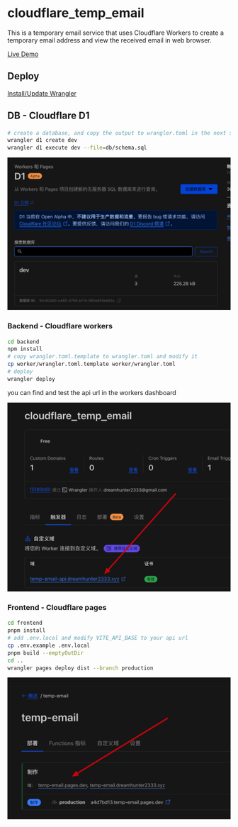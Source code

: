 # cloudflare_temp_email

This is a temporary email service that uses Cloudflare Workers to create a temporary email address and view the received email in web browser.

[Live Demo](https://temp-email.dreamhunter2333.xyz/)

## Deploy

[Install/Update Wrangler](https://developers.cloudflare.com/workers/wrangler/install-and-update/)

## DB - Cloudflare D1

```bash
# create a database, and copy the output to wrangler.toml in the next step
wrangler d1 create dev
wrangler d1 execute dev --file=db/schema.sql
```

![d1](readme_assets/d1.png)

### Backend - Cloudflare workers

```bash
cd backend
npm install
# copy wrangler.toml.template to wrangler.toml and modify it
cp worker/wrangler.toml.template worker/wrangler.toml
# deploy
wrangler deploy
```

you can find and test the api url in the  workers dashboard

![worker](readme_assets/worker.png)

### Frontend - Cloudflare pages

```bash
cd frontend
pnpm install
# add .env.local and modify VITE_API_BASE to your api url
cp .env.example .env.local
pnpm build --emptyOutDir
cd ..
wrangler pages deploy dist --branch production
```

![pages](readme_assets/pages.png)
